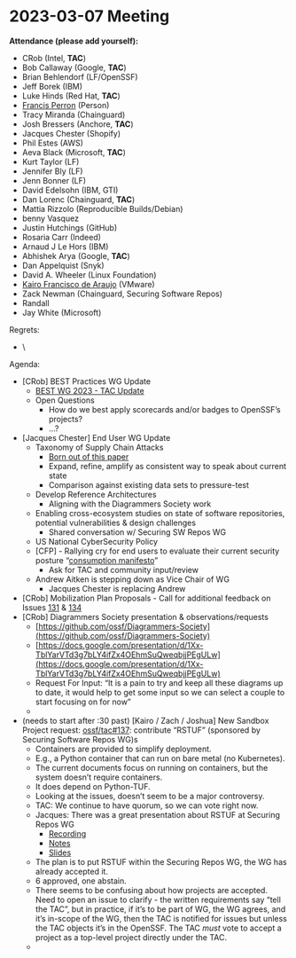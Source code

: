 # **2023-03-07 Meeting**
**Attendance (please add yourself):**



* CRob (Intel, **TAC**)
* Bob Callaway (Google, **TAC**)
* Brian Behlendorf (LF/OpenSSF)
* Jeff Borek (IBM)
* Luke Hinds (Red Hat, **TAC**)
* [Francis Perron](mailto:f@u269c.com) (Person)
* Tracy Miranda (Chainguard)
* Josh Bressers (Anchore, **TAC**)
* Jacques Chester (Shopify)
* Phil Estes (AWS)
* Aeva Black (Microsoft, **TAC**)
* Kurt Taylor (LF)
* Jennifer Bly (LF)
* Jenn Bonner (LF)
* David Edelsohn (IBM, GTI)
* Dan Lorenc (Chainguard, **TAC**)
* Mattia Rizzolo (Reproducible Builds/Debian)
* benny Vasquez
* Justin Hutchings (GitHub)
* Rosaria Carr (Indeed)
* Arnaud J Le Hors (IBM)
* Abhishek Arya (Google, **TAC**)
* Dan Appelquist (Snyk)
* David A. Wheeler (Linux Foundation)
* [Kairo Francisco de Araujo](mailto:kdearaujo@vmware.com) (VMware)
* Zack Newman (Chainguard, Securing Software Repos)
* Randall
* Jay White (Microsoft)

Regrets:



*  \


Agenda:



* [CRob] BEST Practices WG Update
    * [BEST WG 2023 - TAC Update](https://docs.google.com/presentation/d/1n_zaIdwaG7Tv1UA0ZPnxl0Z7sFenKt7aB2A1vfMtgjc/)
    * Open Questions
        * How do we best apply scorecards and/or badges to OpenSSF’s projects?
        * …?
* [Jacques Chester] End User WG Update
    * Taxonomy of Supply Chain Attacks
        * [Born out of this paper](https://www.computer.org/csdl/proceedings-article/sp/2023/933600a167/1He7XSTyRKE)
        * Expand, refine, amplify as consistent way to speak about current state
        * Comparison against existing data sets to pressure-test
    * Develop Reference Architectures
        * Aligning with the Diagrammers Society work
    * Enabling cross-ecosystem studies on state of software repositories, potential vulnerabilities & design challenges
        * Shared conversation w/ Securing SW Repos WG
    * US National CyberSecurity Policy
    * [CFP] - Rallying cry for end users to evaluate their current security posture “[consumption manifesto](https://docs.google.com/document/d/1MhiTQ5j6P-p6Naqnj27NP70a1Uik154JZAzkQ4j3IFQ/edit)”
        * Ask for TAC and community input/review
    * Andrew Aitken is stepping down as Vice Chair of WG
        * Jacques Chester is replacing Andrew 
* [CRob] Mobilization Plan Proposals - Call for additional feedback on Issues [131](https://github.com/ossf/tac/issues/131) & [134](https://github.com/ossf/tac/issues/134) 
* [CRob] Diagrammers Society presentation & observations/requests 
    * [https://github.com/ossf/Diagrammers-Society](https://github.com/ossf/Diagrammers-Society) 
    * [https://docs.google.com/presentation/d/1Xx-TblYarVTd3g7bLY4ifZx4OEhmSuQweqbjjPEgULw](https://docs.google.com/presentation/d/1Xx-TblYarVTd3g7bLY4ifZx4OEhmSuQweqbjjPEgULw) 
    * Request For Input: “It is a pain to try and keep all these diagrams up to date, it would help to get some input so we can select a couple to start focusing on for now”
    * 
* (needs to start after :30 past) [Kairo / Zach / Joshua] New Sandbox Project request: [ossf/tac#137](https://github.com/ossf/tac/pull/137): contribute “RSTUF” (sponsored by Securing Software Repos WG)s
    * Containers are provided to simplify deployment.
    * E.g., a Python container that can run on bare metal (no Kubernetes).
    * The current documents focus on running on containers, but the system doesn’t require containers.
    * It does depend on Python-TUF.
    * Looking at the issues, doesn’t seem to be a major controversy.
    * TAC: We continue to have quorum, so we can vote right now.
    * Jacques: There was a great presentation about RSTUF at Securing Repos WG
        * [Recording](https://www.youtube.com/watch?v=XQ6k3QR95J4)
        * [Notes](https://docs.google.com/document/d/1-f6m442MHg9hktrbcp-4sM9GbZC3HLTpZPpxMXjMCp4/edit#heading=h.39jar4rgsvu9)
        * [Slides](https://docs.google.com/presentation/d/1Eu580ojkdMUEIY1Amh4IJNRga7WxkxaZoO5nyLrgsHw/edit#slide=id.p1)
    * The plan is to put RSTUF within the Securing Repos WG, the WG has already accepted it.
    * 6 approved, one abstain.
    * There seems to be confusing about how projects are accepted. Need to open an issue to clarify - the written requirements say “tell the TAC”, but in practice, if it’s to be part of WG, the WG agrees, and it’s in-scope of the WG, then the TAC is notified for issues but unless the TAC objects it’s in the OpenSSF. The TAC *must* vote to accept a project as a top-level project directly under the TAC.
    * 


